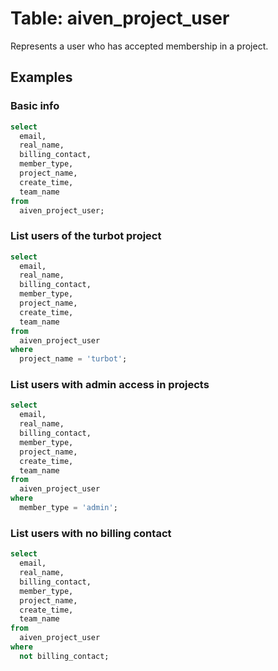 # Table: aiven_project_user

Represents a user who has accepted membership in a project.

## Examples

### Basic info

```sql
select
  email,
  real_name,
  billing_contact,
  member_type,
  project_name,
  create_time,
  team_name
from
  aiven_project_user;
```

### List users of the turbot project

```sql
select
  email,
  real_name,
  billing_contact,
  member_type,
  project_name,
  create_time,
  team_name
from
  aiven_project_user
where
  project_name = 'turbot';
```

### List users with admin access in projects

```sql
select
  email,
  real_name,
  billing_contact,
  member_type,
  project_name,
  create_time,
  team_name
from
  aiven_project_user
where
  member_type = 'admin';
```

### List users with no billing contact

```sql
select
  email,
  real_name,
  billing_contact,
  member_type,
  project_name,
  create_time,
  team_name
from
  aiven_project_user
where
  not billing_contact;
```
